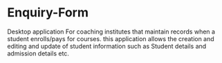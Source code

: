 # Enquiry-Form
Desktop application For coaching institutes that maintain records when a student enrolls/pays for courses. this application allows the creation and editing and update of student information such as Student details and admission details etc.

